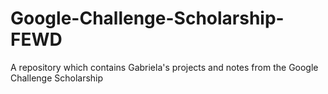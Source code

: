 # Google-Challenge-Scholarship-FEWD
A repository which contains Gabriela's projects and notes from the Google Challenge Scholarship
